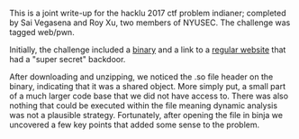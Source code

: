   This is a joint write-up for the hacklu 2017 ctf problem indianer; completed by Sai Vegasena and Roy Xu, two members of NYUSEC. The challenge was tagged web/pwn.

  Initially, the challenge included a [binary](svv232/Indianer-hacklu-2017/blob/master/backdoor.so) and a link to a [regular website](https://indianer.flatearth.fluxfingers.net/) that had a "super secret" backdoor.

  After downloading and unzipping, we noticed the .so file header on the binary, indicating that it was a shared object. More simply put, a small part of a much larger code base that we did not have access to. There was also nothing that could 
be executed within the file meaning dynamic analysis was not a plausible strategy.
Fortunately, after opening the file in binja we uncovered a few key points that added
some sense to the problem.

